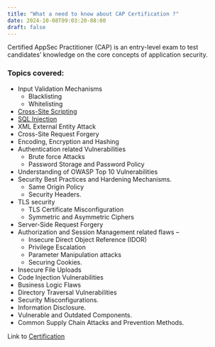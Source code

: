```yaml
---
title: "What a need to know about CAP Certification ?"
date: 2024-10-08T09:03:20-08:00
draft: false
---
```


Certified AppSec Practitioner (CAP) is an entry-level exam to test candidates’ knowledge on the core concepts of application security.

### Topics covered:

- Input Validation Mechanisms
  - Blacklisting
  - Whitelisting
- [Cross-Site Scripting](/vulnerabilities/xss)
- [SQL Injection](/vulnerabilities/sql-injection)
- XML External Entity Attack
- Cross-Site Request Forgery
- Encoding, Encryption and Hashing
- Authentication related Vulnerabilities
  - Brute force Attacks
  - Password Storage and Password Policy
- Understanding of OWASP Top 10 Vulnerabilities
- Security Best Practices and Hardening Mechanisms.
  - Same Origin Policy
  - Security Headers.
- TLS security
  - TLS Certificate Misconfiguration
  - Symmetric and Asymmetric Ciphers
- Server-Side Request Forgery
- Authorization and Session Management related flaws –
  - Insecure Direct Object Reference (IDOR)
  - Privilege Escalation
  - Parameter Manipulation attacks
  - Securing Cookies.
- Insecure File Uploads
- Code Injection Vulnerabilities
- Business Logic Flaws
- Directory Traversal Vulnerabilities
- Security Misconfigurations.
- Information Disclosure.
- Vulnerable and Outdated Components.
- Common Supply Chain Attacks and Prevention Methods.

Link to [Certification](https://pentestingexams.com/product/certified-application-security-practitioner/)